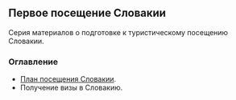 ## Первое посещение Словакии

Серия материалов о подготовке к туристическому посещению Словакии.

### Оглавление
- [План посещения Словакии](plan.md).
- Получение визы в Словакию.
